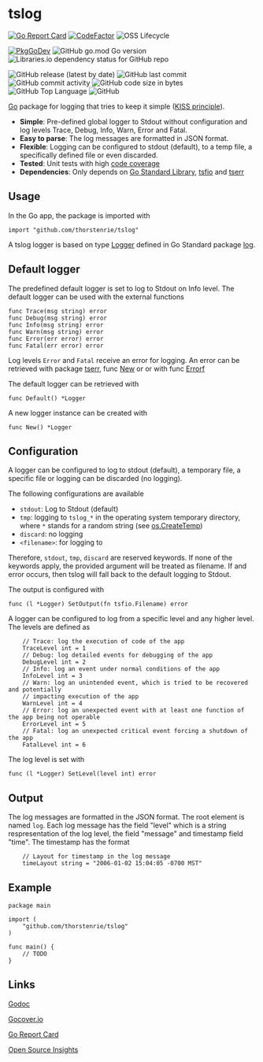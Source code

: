 # tslog

[![Go Report Card](https://goreportcard.com/badge/github.com/thorstenrie/tslog)](https://goreportcard.com/report/github.com/thorstenrie/tslog)
[![CodeFactor](https://www.codefactor.io/repository/github/thorstenrie/tslog/badge)](https://www.codefactor.io/repository/github/thorstenrie/tslog)
![OSS Lifecycle](https://img.shields.io/osslifecycle/thorstenrie/tslog)

[![PkgGoDev](https://pkg.go.dev/badge/mod/github.com/thorstenrie/tslog)](https://pkg.go.dev/mod/github.com/thorstenrie/tslog)
![GitHub go.mod Go version](https://img.shields.io/github/go-mod/go-version/thorstenrie/tslog)
![Libraries.io dependency status for GitHub repo](https://img.shields.io/librariesio/github/thorstenrie/tslog)

![GitHub release (latest by date)](https://img.shields.io/github/v/release/thorstenrie/tslog)
![GitHub last commit](https://img.shields.io/github/last-commit/thorstenrie/tslog)
![GitHub commit activity](https://img.shields.io/github/commit-activity/m/thorstenrie/tslog)
![GitHub code size in bytes](https://img.shields.io/github/languages/code-size/thorstenrie/tslog)
![GitHub Top Language](https://img.shields.io/github/languages/top/thorstenrie/tslog)
![GitHub](https://img.shields.io/github/license/thorstenrie/tslog)

[Go](https://go.dev/) package for logging that tries to keep it simple ([KISS principle](https://en.wikipedia.org/wiki/KISS_principle)).

- **Simple**: Pre-defined global logger to Stdout without configuration and log levels Trace, Debug, Info, Warn, Error and Fatal.
- **Easy to parse**: The log messages are formatted in JSON format.
- **Flexible**: Logging can be configured to stdout (default), to a temp file, a specifically defined file or even discarded.
- **Tested**: Unit tests with high [code coverage](https://gocover.io/github.com/thorstenrie/tslog)
- **Dependencies**: Only depends on [Go Standard Library](https://pkg.go.dev/std), [tsfio](https://gocover.io/github.com/thorstenrie/tsfio) and [tserr](https://gocover.io/github.com/thorstenrie/tserr)

## Usage

In the Go app, the package is imported with

```
import "github.com/thorstenrie/tslog"
```

A tslog logger is based on type [Logger](https://pkg.go.dev/log#Logger) defined in Go Standard package [log](https://pkg.go.dev/log).

## Default logger

The predefined default logger is set to log to Stdout on Info level. The default logger can be used with the external functions

```
func Trace(msg string) error
func Debug(msg string) error 
func Info(msg string) error
func Warn(msg string) error
func Error(err error) error
func Fatal(err error) error
```

Log levels `Error` and `Fatal` receive an error for logging.
An error can be retrieved with package [tserr](https://gocover.io/github.com/thorstenrie/tserr), func [New](https://pkg.go.dev/errors#New) or or with func [Errorf](https://pkg.go.dev/fmr#Errorf)

The default logger can be retrieved with

```
func Default() *Logger 
```

A new logger instance can be created with

```
func New() *Logger
```

## Configuration

A logger can be configured to log to stdout (default), a temporary file, a specific file or logging can be discarded (no logging).

The following configurations are available

- `stdout`: Log to Stdout (default)
- `tmp`: logging to `tslog_*` in the operating system temporary directory, where `*` stands for a random string (see [os.CreateTemp](https://pkg.go.dev/os#CreateTemp))
- `discard`: no logging
- `<filename>`: for logging to <filename>

Therefore, `stdout`, `tmp`, `discard` are reserved keywords. If none of the keywords apply, the provided argument will be
treated as filename. If and error occurs, then tslog will fall back to the default logging to Stdout.

The output is configured with

```
func (l *Logger) SetOutput(fn tsfio.Filename) error 
```

A logger can be configured to log from a specific level and any higher level. The levels are defined as

```
	// Trace: log the execution of code of the app
	TraceLevel int = 1
	// Debug: log detailed events for debugging of the app
	DebugLevel int = 2
	// Info: log an event under normal conditions of the app
	InfoLevel int = 3
	// Warn: log an unintended event, which is tried to be recovered and potentially
	// impacting execution of the app
	WarnLevel int = 4
	// Error: log an unexpected event with at least one function of the app being not operable
	ErrorLevel int = 5
	// Fatal: log an unexpected critical event forcing a shutdown of the app
	FatalLevel int = 6
```

The log level is set with

```
func (l *Logger) SetLevel(level int) error
```

## Output

The log messages are formatted in the JSON format. The root element is named `log`. Each log message has the field "level" which is a string respresentation of the log level, the field "message" and timestamp field "time". The timestamp has the format

```
	// Layout for timestamp in the log message
	timeLayout string = "2006-01-02 15:04:05 -0700 MST"
```

## Example

```
package main

import (
	"github.com/thorstenrie/tslog"
)

func main() {
	// TODO
}
```

## Links

[Godoc](https://pkg.go.dev/github.com/thorstenrie/tslog)

[Gocover.io](https://gocover.io/github.com/thorstenrie/tslog)

[Go Report Card](https://goreportcard.com/report/github.com/thorstenrie/tslog)

[Open Source Insights](https://deps.dev/go/github.com%2Fthorstenrie%2Ftslog)
